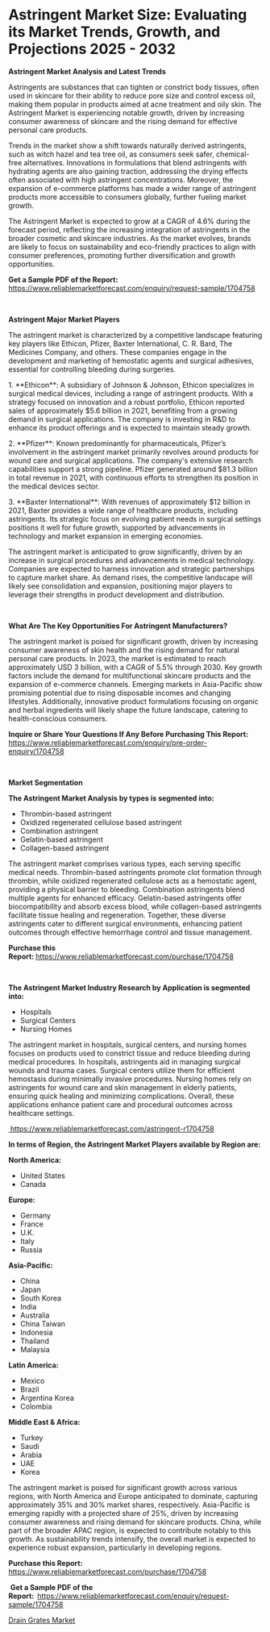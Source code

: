 <p><h1>Astringent Market Size: Evaluating its Market Trends, Growth, and Projections 2025 - 2032</h1></p><p><strong>Astringent Market Analysis and Latest Trends</strong></p>
<p><p>Astringents are substances that can tighten or constrict body tissues, often used in skincare for their ability to reduce pore size and control excess oil, making them popular in products aimed at acne treatment and oily skin. The Astringent Market is experiencing notable growth, driven by increasing consumer awareness of skincare and the rising demand for effective personal care products. </p><p>Trends in the market show a shift towards naturally derived astringents, such as witch hazel and tea tree oil, as consumers seek safer, chemical-free alternatives. Innovations in formulations that blend astringents with hydrating agents are also gaining traction, addressing the drying effects often associated with high astringent concentrations. Moreover, the expansion of e-commerce platforms has made a wider range of astringent products more accessible to consumers globally, further fueling market growth.</p><p>The Astringent Market is expected to grow at a CAGR of 4.6% during the forecast period, reflecting the increasing integration of astringents in the broader cosmetic and skincare industries. As the market evolves, brands are likely to focus on sustainability and eco-friendly practices to align with consumer preferences, promoting further diversification and growth opportunities.</p></p>
<p><strong>Get a Sample PDF of the Report:&nbsp;</strong> <a href="https://www.reliablemarketforecast.com/enquiry/request-sample/1704758?utm_campaign=1097&utm_medium=2&utm_source=Github&utm_content=ia&utm_term=09012025&utm_id=astringent">https://www.reliablemarketforecast.com/enquiry/request-sample/1704758</a></p>
<p>&nbsp;</p>
<p><strong>Astringent Major Market Players</strong></p>
<p><p>The astringent market is characterized by a competitive landscape featuring key players like Ethicon, Pfizer, Baxter International, C. R. Bard, The Medicines Company, and others. These companies engage in the development and marketing of hemostatic agents and surgical adhesives, essential for controlling bleeding during surgeries.</p><p>1. **Ethicon**: A subsidiary of Johnson & Johnson, Ethicon specializes in surgical medical devices, including a range of astringent products. With a strategy focused on innovation and a robust portfolio, Ethicon reported sales of approximately $5.6 billion in 2021, benefiting from a growing demand in surgical applications. The company is investing in R&D to enhance its product offerings and is expected to maintain steady growth.</p><p>2. **Pfizer**: Known predominantly for pharmaceuticals, Pfizer’s involvement in the astringent market primarily revolves around products for wound care and surgical applications. The company's extensive research capabilities support a strong pipeline. Pfizer generated around $81.3 billion in total revenue in 2021, with continuous efforts to strengthen its position in the medical devices sector.</p><p>3. **Baxter International**: With revenues of approximately $12 billion in 2021, Baxter provides a wide range of healthcare products, including astringents. Its strategic focus on evolving patient needs in surgical settings positions it well for future growth, supported by advancements in technology and market expansion in emerging economies.</p><p>The astringent market is anticipated to grow significantly, driven by an increase in surgical procedures and advancements in medical technology. Companies are expected to harness innovation and strategic partnerships to capture market share. As demand rises, the competitive landscape will likely see consolidation and expansion, positioning major players to leverage their strengths in product development and distribution.</p></p>
<p>&nbsp;</p>
<p><strong>What Are The Key Opportunities For Astringent Manufacturers?</strong></p>
<p><p>The astringent market is poised for significant growth, driven by increasing consumer awareness of skin health and the rising demand for natural personal care products. In 2023, the market is estimated to reach approximately USD 3 billion, with a CAGR of 5.5% through 2030. Key growth factors include the demand for multifunctional skincare products and the expansion of e-commerce channels. Emerging markets in Asia-Pacific show promising potential due to rising disposable incomes and changing lifestyles. Additionally, innovative product formulations focusing on organic and herbal ingredients will likely shape the future landscape, catering to health-conscious consumers.</p></p>
<p><strong>Inquire or Share Your Questions If Any Before Purchasing This Report:</strong> <a href="https://www.reliablemarketforecast.com/enquiry/pre-order-enquiry/1704758?utm_campaign=1097&utm_medium=2&utm_source=Github&utm_content=ia&utm_term=09012025&utm_id=astringent">https://www.reliablemarketforecast.com/enquiry/pre-order-enquiry/1704758</a></p>
<p>&nbsp;</p>
<p><strong>Market Segmentation</strong></p>
<p><strong>The Astringent Market Analysis by types is segmented into:</strong></p>
<p><ul><li>Thrombin-based astringent</li><li>Oxidized regenerated cellulose based astringent</li><li>Combination astringent</li><li>Gelatin-based astringent</li><li>Collagen-based astringent</li></ul></p>
<p><p>The astringent market comprises various types, each serving specific medical needs. Thrombin-based astringents promote clot formation through thrombin, while oxidized regenerated cellulose acts as a hemostatic agent, providing a physical barrier to bleeding. Combination astringents blend multiple agents for enhanced efficacy. Gelatin-based astringents offer biocompatibility and absorb excess blood, while collagen-based astringents facilitate tissue healing and regeneration. Together, these diverse astringents cater to different surgical environments, enhancing patient outcomes through effective hemorrhage control and tissue management.</p></p>
<p><strong>Purchase this Report:&nbsp;</strong><a href="https://www.reliablemarketforecast.com/purchase/1704758?utm_campaign=1097&utm_medium=2&utm_source=Github&utm_content=ia&utm_term=09012025&utm_id=astringent">https://www.reliablemarketforecast.com/purchase/1704758</a></p>
<p>&nbsp;</p>
<p><strong>The Astringent Market Industry Research by Application is segmented into:</strong></p>
<p><ul><li>Hospitals</li><li>Surgical Centers</li><li>Nursing Homes</li></ul></p>
<p><p>The astringent market in hospitals, surgical centers, and nursing homes focuses on products used to constrict tissue and reduce bleeding during medical procedures. In hospitals, astringents aid in managing surgical wounds and trauma cases. Surgical centers utilize them for efficient hemostasis during minimally invasive procedures. Nursing homes rely on astringents for wound care and skin management in elderly patients, ensuring quick healing and minimizing complications. Overall, these applications enhance patient care and procedural outcomes across healthcare settings.</p></p>
<p><a href="https://www.reliablemarketforecast.com/astringent-r1704758?utm_campaign=1097&utm_medium=2&utm_source=Github&utm_content=ia&utm_term=09012025&utm_id=astringent">&nbsp;https://www.reliablemarketforecast.com/astringent-r1704758</a></p>
<p><strong>In terms of Region, the Astringent Market Players available by Region are:</strong></p>
<p>
    <p> <strong> North America: </strong>
        <ul>
            <li>United States</li>
            <li>Canada</li>
        </ul>
        </p> 
    <p> <strong> Europe: </strong>
        <ul>
            <li>Germany</li>
            <li>France</li>
            <li>U.K.</li>
            <li>Italy</li>
            <li>Russia</li>
        </ul>
        </p> 
    <p> <strong> Asia-Pacific: </strong>
        <ul>
            <li>China</li>
            <li>Japan</li>
            <li>South Korea</li>
            <li>India</li>
            <li>Australia</li>
            <li>China Taiwan</li>
            <li>Indonesia</li>
            <li>Thailand</li>
            <li>Malaysia</li>
        </ul>
        </p> 
    <p> <strong> Latin America: </strong>
        <ul>
            <li>Mexico</li>
            <li>Brazil</li>
            <li>Argentina Korea</li>
            <li>Colombia</li>
        </ul>
        </p> 
    <p> <strong> Middle East & Africa: </strong>
        <ul>
            <li>Turkey</li>
            <li>Saudi</li>
            <li>Arabia</li>
            <li>UAE</li>
            <li>Korea</li>
        </ul>
    </p>
    </p>
<p><p>The astringent market is poised for significant growth across various regions, with North America and Europe anticipated to dominate, capturing approximately 35% and 30% market shares, respectively. Asia-Pacific is emerging rapidly with a projected share of 25%, driven by increasing consumer awareness and rising demand for skincare products. China, while part of the broader APAC region, is expected to contribute notably to this growth. As sustainability trends intensify, the overall market is expected to experience robust expansion, particularly in developing regions.</p></p>
<p><strong>Purchase this Report: </strong><a href="https://www.reliablemarketforecast.com/purchase/1704758?utm_campaign=1097&utm_medium=2&utm_source=Github&utm_content=ia&utm_term=09012025&utm_id=astringent">https://www.reliablemarketforecast.com/purchase/1704758</a></p>
<p>&nbsp;<strong>Get a Sample PDF of the Report:&nbsp;&nbsp;</strong><a href="https://www.reliablemarketforecast.com/enquiry/request-sample/1704758?utm_campaign=1097&utm_medium=2&utm_source=Github&utm_content=ia&utm_term=09012025&utm_id=astringent">https://www.reliablemarketforecast.com/enquiry/request-sample/1704758</a></p>
<p><strong></strong></p>
<p><p><a href="https://github.com/castoriffic/Market-Research-Report-List-5/blob/main/drain-grates-market.md?utm_campaign=1097&utm_medium=2&utm_source=Github&utm_content=ia&utm_term=09012025&utm_id=astringent">Drain Grates Market</a></p></p>